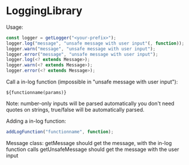 # LoggingLibrary

Usage:
```js
const logger = getLogger("<your-prefix>");
logger.log("message", "unsafe message with user input"(, function));
logger.warn("message", "unsafe message with user input");
logger.error("message", "unsafe message with user input");
logger.log(<? extends Message>);
logger.warn(<? extends Message>);
logger.error(<? extends Message>);
```

Call a in-log function (impossible in "unsafe message with user input"):
```
${functionname(params)}
```
Note: number-only inputs will be parsed automatically
you don't need quotes on strings, true/false will be automatically parsed.

Adding a in-log function:
```js
addLogFunction("functionname", function);
```

Message class:
getMessage should get the message, with the in-log function calls
getUnsafeMessage should get the message with the user input
